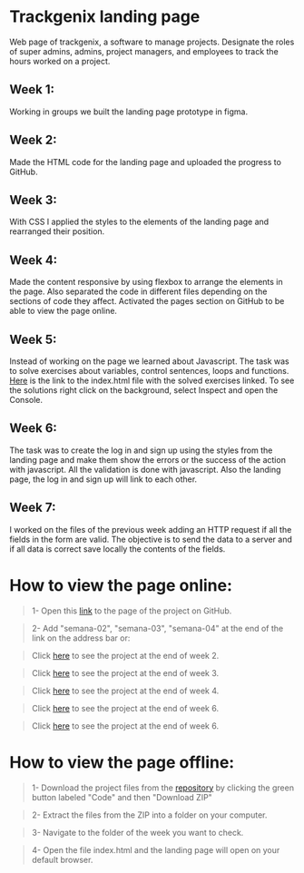 # Trackgenix landing page

Web page of trackgenix, a software to manage projects.
Designate the roles of super admins, admins, project managers, and employees to track the hours worked on a project.

## Week 1:
Working in groups we built the landing page prototype in figma.

## Week 2:
Made the HTML code for the landing page and uploaded the progress to GitHub.

## Week 3:
With CSS I applied the styles to the elements of the landing page and rearranged their position.

## Week 4:
Made the content responsive by using flexbox to arrange the elements in the page. Also separated the code in different files depending on the sections of code they affect.
Activated the pages section on GitHub to be able to view the page online.

## Week 5:
Instead of working on the page we learned about Javascript. The task was to solve exercises about variables, control sentences, loops and functions. 
[Here](https://johsua30.github.io/BaSP-M2022-Etapa-1/semana-05/) is the link to the index.html file with the solved exercises linked. To see the solutions right click on the background, select Inspect and open the Console.

## Week 6:
The task was to create the log in and sign up using the styles from the landing page and make them show the errors or the success of the action with javascript. All the validation is done with javascript. Also the landing page, the log in and sign up will link to each other.

## Week 7:
I worked on the files of the previous week adding an HTTP request if all the fields in the form are valid. The objective is to send the data to a server and if all data is correct save locally the contents of the fields.

# How to view the page online:

>1- Open this [link](https://johsua30.github.io/BaSP-M2022-Etapa-1/) to the page of the project on GitHub.

>2- Add "semana-02", "semana-03", "semana-04" at the end of the link on the address bar or:

>Click [here](https://johsua30.github.io/BaSP-M2022-Etapa-1/semana-02/) to see the project at the end of week 2.

>Click [here](https://johsua30.github.io/BaSP-M2022-Etapa-1/semana-03/) to see the project at the end of week 3.

>Click [here](https://johsua30.github.io/BaSP-M2022-Etapa-1/semana-04/) to see the project at the end of week 4.

>Click [here](https://johsua30.github.io/BaSP-M2022-Etapa-1/semana-06/views) to see the project at the end of week 6.

>Click [here](https://johsua30.github.io/BaSP-M2022-Etapa-1/semana-06/views) to see the project at the end of week 6.

# How to view the page offline:

>1- Download the project files from the [repository](https://github.com/Johsua30/BaSP-M2022-Etapa-1/) by clicking the green button labeled "Code" and then "Download ZIP"

>2- Extract the files from the ZIP into a folder on your computer.

>3- Navigate to the folder of the week you want to check.

>4- Open the file index.html and the landing page will open on your default browser.